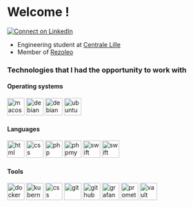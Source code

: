 # Welcome !
[![Connect on LinkedIn](https://img.shields.io/badge/--linkedin?label=LinkedIn&logo=LinkedIn&style=social)](https://www.linkedin.com/in/pierre-jezegou/)

- Engineering student at [Centrale Lille](https://centralelille.fr)
- Member of [Rezoleo](https://github.com/rezoleo)

### Technologies that I had the opportunity to work with
#### Operating systems
<p>
    <img src="https://upload.wikimedia.org/wikipedia/en/b/b9/MacOS_original_logo.svg" alt="macos" width="40" height="40"/>
    <img src="https://www.vectorlogo.zone/logos/debian/debian-icon.svg" alt="debian" width="40" height="40"/>
    <img src="https://raw.githubusercontent.com/simple-icons/simple-icons/master/icons/proxmox.svg" alt="debian" width="40" height="40"/>
    <img src="https://www.vectorlogo.zone/logos/ubuntu/ubuntu-icon.svg" alt="ubuntu" width="40" height="40"/>
</p>

#### Languages
<p>
    <img src="https://www.vectorlogo.zone/logos/w3_html5/w3_html5-icon.svg" alt="html" width="40" height="40"/>
    <img src="https://www.vectorlogo.zone/logos/w3_css/w3_css-icon.svg" alt="css" width="40" height="40"/>
    <img src="https://www.vectorlogo.zone/logos/php/php-icon.svg" alt="php" width="40" height="40"/>
    <img src="https://www.vectorlogo.zone/logos/phpmyadmin/phpmyadmin-ar21.svg" alt="phpmyadmin" width="40" height="40"/>
    <img src="https://www.vectorlogo.zone/logos/swift/swift-icon.svg" alt="swift" width="40" height="40"/>
    <img src="https://www.vectorlogo.zone/logos/sass-lang/sass-lang-icon.svg" alt="swift" width="40" height="40"/>
</p>

#### Tools
<p>
    <img src="https://www.vectorlogo.zone/logos/docker/docker-icon.svg" alt="docker" width="40" height="40"/>
    <img src="https://www.vectorlogo.zone/logos/kubernetes/kubernetes-icon.svg" alt="kubernetes" width="40" height="40"/>
    <img src="https://www.vectorlogo.zone/logos/ansible/ansible-icon.svg" alt="css" width="40" height="40"/>
    <img src="https://www.vectorlogo.zone/logos/git-scm/git-scm-icon.svg" alt="git" width="40" height="40"/>
    <img src="https://www.vectorlogo.zone/logos/github/github-icon.svg" alt="github" width="40" height="40"/>
    <img src="https://www.vectorlogo.zone/logos/grafana/grafana-icon.svg" alt="grafana" width="40" height="40"/>
    <img src="https://www.vectorlogo.zone/logos/prometheusio/prometheusio-icon.svg" alt="prometheus" width="40" height="40"/>
    <img src="https://www.datocms-assets.com/2885/1676497447-vault-favicon-color.png?h=192&amp;w=192" alt="vault" width="40" height="40"/>
</p>